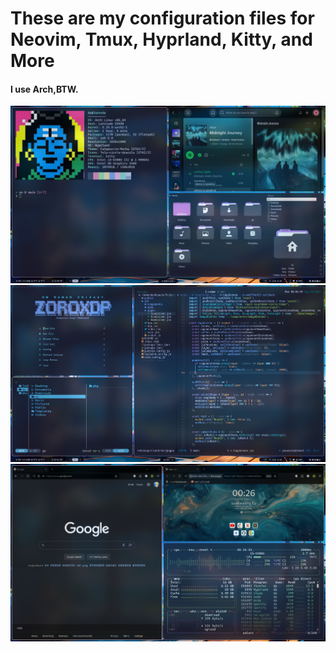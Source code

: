 # These are my configuration files for Neovim, Tmux, Hyprland, Kitty, and More
#### I use Arch,BTW.

![alt text](https://github.com/zoroxdp/Dotfiles//blob/main/.config/Screenshots/SS1.png?raw=true)
![alt text](https://github.com/zoroxdp/Dotfiles//blob/main/.config/Screenshots/SS2.png?raw=true)
![alt text](https://github.com/zoroxdp/Dotfiles//blob/main/.config/Screenshots/SS3.png?raw=true)
